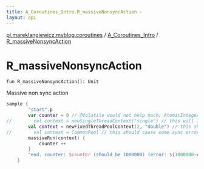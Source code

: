 ```yaml
---
title: A_Coroutines_Intro.R_massiveNonsyncAction - 
layout: api
---
```


<div class='api-docs-breadcrumbs'><a href="../index.html">pl.mareklangiewicz.myblog.coroutines</a> / <a href="index.html">A_Coroutines_Intro</a> / <a href=".">R_massiveNonsyncAction</a></div>

# R_massiveNonsyncAction

<div class="signature"><code><span class="keyword">fun </span><span class="identifier">R_massiveNonsyncAction</span><span class="symbol">(</span><span class="symbol">)</span><span class="symbol">: </span><span class="identifier">Unit</span></code></div>

Massive non sync action

``` kotlin
sample {
        "start".p
        var counter = 0 // @Volatile would not help much; AtomicInteger would work correctly.
//        val context = newSingleThreadContext("single") // this will increment counter correctly all the times
        val context = newFixedThreadPoolContext(2, "double") // this should cause some sync errors
//        val context = CommonPool // this should cause some sync errors on systems with multiple CPUs (more than 2)
        massiveRun(context) {
            counter ++
        }
        "end. counter: $counter (should be 1000000) (error: ${1000000-counter})".p
    }
```

